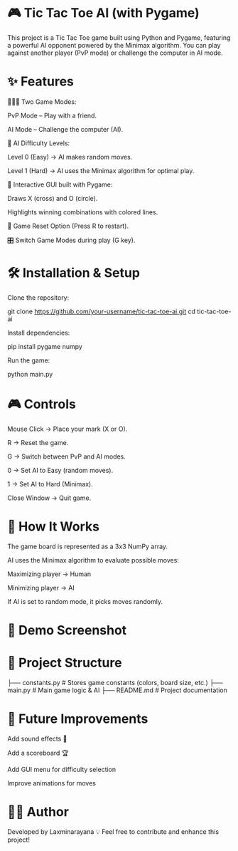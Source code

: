 # 🎮 Tic Tac Toe AI (with Pygame)

This project is a Tic Tac Toe game built using Python and Pygame, featuring a powerful AI opponent powered by the Minimax algorithm. You can play against another player (PvP mode) or challenge the computer in AI mode.

# ✨ Features

🧑‍🤝‍🧑 Two Game Modes:

PvP Mode – Play with a friend.

AI Mode – Challenge the computer (AI).

🧠 AI Difficulty Levels:

Level 0 (Easy) → AI makes random moves.

Level 1 (Hard) → AI uses the Minimax algorithm for optimal play.

🎨 Interactive GUI built with Pygame:

Draws X (cross) and O (circle).

Highlights winning combinations with colored lines.

🔄 Game Reset Option (Press R to restart).

🎛️ Switch Game Modes during play (G key).

# 🛠️ Installation & Setup

Clone the repository:

git clone https://github.com/your-username/tic-tac-toe-ai.git
cd tic-tac-toe-ai


Install dependencies:

pip install pygame numpy


Run the game:

python main.py

# 🎮 Controls

Mouse Click → Place your mark (X or O).

R → Reset the game.

G → Switch between PvP and AI modes.

0 → Set AI to Easy (random moves).

1 → Set AI to Hard (Minimax).

Close Window → Quit game.

# 🧩 How It Works

The game board is represented as a 3x3 NumPy array.

AI uses the Minimax algorithm to evaluate possible moves:

Maximizing player → Human

Minimizing player → AI

If AI is set to random mode, it picks moves randomly.

# 📸 Demo Screenshot


# 📂 Project Structure
├── constants.py      # Stores game constants (colors, board size, etc.)
├── main.py           # Main game logic & AI
├── README.md         # Project documentation

# 🚀 Future Improvements

Add sound effects 🎵

Add a scoreboard 🏆

Add GUI menu for difficulty selection

Improve animations for moves

# 👨‍💻 Author

Developed by Laxminarayana 💡
Feel free to contribute and enhance this project!


